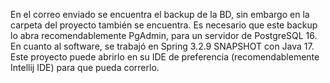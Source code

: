 En el correo enviado se encuentra el backup de la BD, sin embargo en la carpeta del proyecto también se encuentra.
Es necesario que este backup lo abra recomendablemente PgAdmin, para un servidor de PostgreSQL 16.
En cuanto al software, se trabajó en Spring 3.2.9 SNAPSHOT con Java 17. Este proyecto puede abrirlo en su IDE de preferencia (recomendablemente Intellij IDE) para que pueda correrlo.
